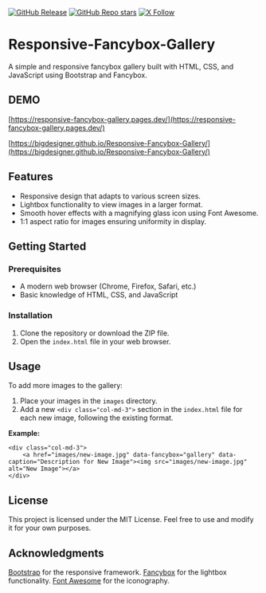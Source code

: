 [![GitHub Release](https://img.shields.io/github/v/release/BigDesigner/Responsive-Fancybox-Gallery?style=flat)](https://github.com/BigDesigner/Responsive-Fancybox-Gallery/releases/tag/v1.0.0)
[![GitHub Repo stars](https://img.shields.io/github/stars/BigDesigner/Responsive-Fancybox-Gallery?style=flat)](https://github.com/BigDesigner/Responsive-Fancybox-Gallery)
[![X Follow](https://img.shields.io/twitter/follow/muratgonen?style=flat)](https://x.com/muratgonen)

# Responsive-Fancybox-Gallery
A simple and responsive fancybox gallery built with HTML, CSS, and JavaScript using Bootstrap and Fancybox.

## DEMO
[https://responsive-fancybox-gallery.pages.dev/](https://responsive-fancybox-gallery.pages.dev/)

[https://bigdesigner.github.io/Responsive-Fancybox-Gallery/](https://bigdesigner.github.io/Responsive-Fancybox-Gallery/)


## Features

- Responsive design that adapts to various screen sizes.
- Lightbox functionality to view images in a larger format.
- Smooth hover effects with a magnifying glass icon using Font Awesome.
- 1:1 aspect ratio for images ensuring uniformity in display.

## Getting Started

### Prerequisites

- A modern web browser (Chrome, Firefox, Safari, etc.)
- Basic knowledge of HTML, CSS, and JavaScript

### Installation

1. Clone the repository or download the ZIP file.
2. Open the `index.html` file in your web browser.

## Usage

To add more images to the gallery:

1. Place your images in the `images` directory.
2. Add a new `<div class="col-md-3">` section in the `index.html` file for each new image, following the existing format.

**Example:**

```
<div class="col-md-3">
    <a href="images/new-image.jpg" data-fancybox="gallery" data-caption="Description for New Image"><img src="images/new-image.jpg" alt="New Image"></a>
</div>
```
## License
This project is licensed under the MIT License. Feel free to use and modify it for your own purposes.

## Acknowledgments

[Bootstrap](https://getbootstrap.com/) for the responsive framework. 
[Fancybox]([https://fontawesome.com/](http://fancyapps.com/fancybox/)) for the lightbox functionality.
[Font Awesome](https://fontawesome.com/) for the iconography.
